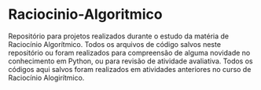 # Raciocinio-Algoritmico
Repositório para projetos realizados durante o estudo da matéria de Raciocínio Algorítmico.
Todos os arquivos de código salvos neste repositório ou foram realizados para compreensão de alguma
novidade no conhecimento em Python, ou para revisão de atividade avaliativa. Todos os códigos aqui
salvos foram realizados em atividades anteriores no curso de Raciocínio Alogirítmico.